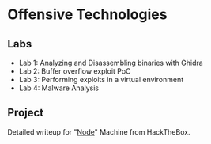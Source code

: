 # Offensive Technologies

 ## Labs

- Lab 1: Analyzing and Disassembling binaries with Ghidra 
- Lab 2: Buffer overflow exploit PoC
- Lab 3: Performing exploits in a virtual environment
- Lab 4: Malware Analysis

## Project

Detailed writeup for "[Node](https://app.hackthebox.com/machines/Node/information)" Machine from HackTheBox.

